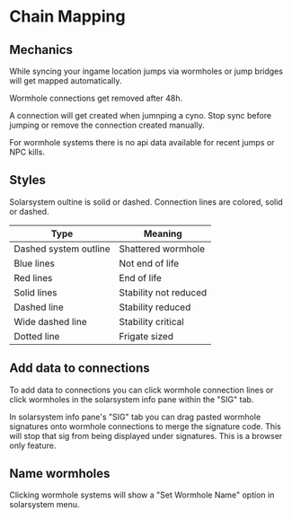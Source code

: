 # Chain Mapping

## Mechanics
While syncing your ingame location jumps via wormholes or jump bridges will get mapped automatically.

Wormhole connections get removed after 48h.

A connection will get created when jumnping a cyno. Stop sync before jumping or remove the connection created manually.

For wormhole systems there is no api data available for recent jumps or NPC kills.

## Styles
Solarsystem oultine is solid or dashed. Connection lines are colored, solid or dashed.

|Type| Meaning |
|--|--|
| Dashed system outline | Shattered wormhole |
| Blue lines | Not end of life |
| Red lines | End of life |
| Solid lines | Stability not reduced |
| Dashed line | Stability reduced|
| Wide dashed line| Stability critical |
| Dotted line| Frigate sized |

## Add data to connections
To add data to connections you can click wormhole connection lines or click wormholes in the solarsystem info pane within the "SIG" tab.

In solarsystem info pane's "SIG" tab you can drag pasted wormhole signatures onto wormhole connections to merge the signature code. This will stop that sig from being displayed under signatures. This is a browser only feature.

## Name wormholes
Clicking wormhole systems will show a "Set Wormhole Name" option in solarsystem menu.
<!--stackedit_data:
eyJoaXN0b3J5IjpbMTIzNzgwNDA5MiwtMTk0Mzk1NTk3OSwxNj
M3MTg0OTAsNjcwNzE5NTUxLC00NTc3ODEzMSwtMzMyNDQ3Mjk3
XX0=
-->